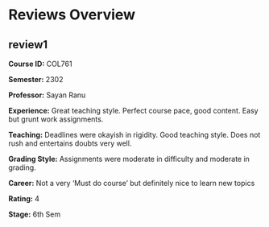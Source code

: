 # Reviews Overview

## review1
**Course ID:** COL761

**Semester:** 2302

**Professor:** Sayan Ranu

**Experience:** Great teaching style. Perfect course pace, good content. Easy but grunt work assignments.

**Teaching:** Deadlines were okayish in rigidity. Good teaching style. Does not rush and entertains doubts very well.

**Grading Style:** Assignments were moderate in difficulty and moderate in grading. 

**Career:** Not a very ‘Must do course’ but definitely nice to learn new topics

**Rating:** 4

**Stage:** 6th Sem



